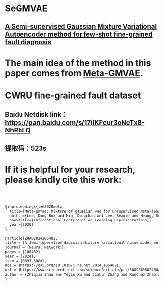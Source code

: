 # SeGMVAE
## [A Semi-supervised Gaussian Mixture Variational Autoencoder method for few-shot fine-grained fault diagnosis](https://doi.org/10.1016/j.neunet.2024.106482)
# The main idea of the method in this paper comes from [Meta-GMVAE](https://openreview.net/forum?id=wS0UFjsNYjn).
# CWRU fine-grained fault dataset
## Baidu Netdisk link：https://pan.baidu.com/s/17iIKPcur3oNeTx8-NhRhLQ 
## 提取码：523s


# If it is helpful for your research, please kindly cite this work:
﻿
```html

@inproceedings{lee2020meta,
  title={Meta-gmvae: Mixture of gaussian vae for unsupervised meta-learning},
  author={Lee, Dong Bok and Min, Dongchan and Lee, Seanie and Hwang, Sung Ju},
  booktitle={International Conference on Learning Representations},
  year={2020}
}

@article{ZHAO2024106482,
title = {A Semi-supervised Gaussian Mixture Variational Autoencoder method for few-shot fine-grained fault diagnosis},
journal = {Neural Networks},
pages = {106482},
year = {2024},
issn = {0893-6080},
doi = {https://doi.org/10.1016/j.neunet.2024.106482},
url = {https://www.sciencedirect.com/science/article/pii/S0893608024004064},
author = {Zhiqian Zhao and Yeyin Xu and Jiabin Zhang and Runchao Zhao and Zhaobo Chen and Yinghou Jiao}
}
```

